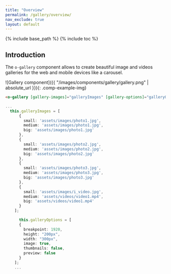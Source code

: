 ```yaml
---
title: "Overview"
permalink: /gallery/overview/
nav_exclude: true
layout: default
---
```


{% include base_path %}
{% include toc %}

## Introduction

The `o-gallery` component allows to create beautiful image and videos galleries for the web and mobile devices like a carousel.

![Gallery component]({{ "/images/components/gallery/gallery.png" | absolute_url }}){: .comp-example-img}

```html
<o-gallery [gallery-images]="galleryImages" [gallery-options]="galleryOptions"></o-gallery>
```

```ts
...
  this.galleryImages = [
      {
        small: 'assets/images/photo1.jpg',
        medium: 'assets/images/photo1.jpg',
        big: 'assets/images/photo1.jpg'
      },
      {
        small: 'assets/images/photo2.jpg',
        medium: 'assets/images/photo2.jpg',
        big: 'assets/images/photo2.jpg'
      },
      {
        small: 'assets/images/photo3.jpg',
        medium: 'assets/images/photo3.jpg',
        big: 'assets/images/photo3.jpg'
      },
      {
        small: 'assets/images/i_video.jpg',
        medium: 'assets/videos/video1.mp4',
        big: 'assets/videos/video1.mp4'
      }
    ];

      this.galleryOptions = [
      {
        breakpoint: 1920,
        height: "200px",
        width: "300px",
        image: true,
        thumbnails: false,
        preview: false
      }
    ];
    ...
```

